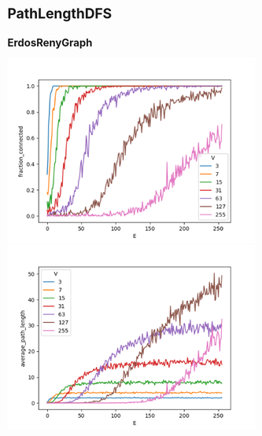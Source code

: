 # PathLengthDFS
## ErdosRenyGraph

![](./img/ErdosRenyiGraph-PathLengthsDFS-fraction-connected.png)
![](./img/ErdosRenyiGraph-PathLengthsDFS-average-path-length.png)
